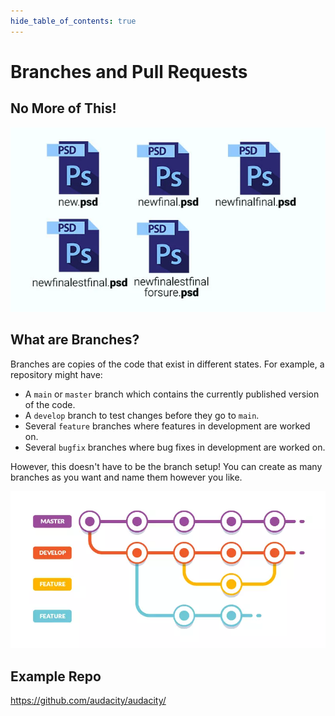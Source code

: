 ```yaml
---
hide_table_of_contents: true
---
```


# Branches and Pull Requests

## No More of This!

![File Changes](./assets//files.png)

## What are Branches?

Branches are copies of the code that exist in different states. For example, a repository might have:

- A `main` or `master` branch which contains the currently published version of the code.
- A `develop` branch to test changes before they go to `main`.
- Several `feature` branches where features in development are worked on.
- Several `bugfix` branches where bug fixes in development are worked on.

However, this doesn't have to be the branch setup! You can create as many branches as you want and name them however you like.

![Branches](./assets/branches.png)

## Example Repo

https://github.com/audacity/audacity/
